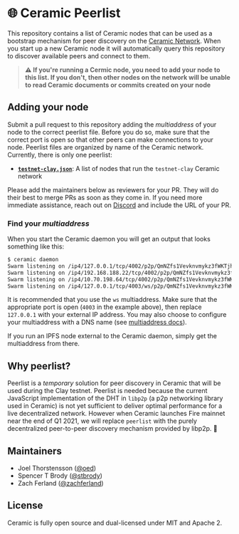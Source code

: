 # 🌐 Ceramic Peerlist

This repository contains a list of Ceramic nodes that can be used as a bootstrap mechanism for peer discovery on the [Ceramic Network](https://github.com/ceramicnetwork/ceramic). When you start up a new Ceramic node it will automatically query this repository to discover available peers and connect to them. 

> **⚠️  If you're running a Cermic node, you need to add your node to this list. If you don't, then other nodes on the network will be unable to read Ceramic documents or commits created on your node**

## Adding your node
Submit a pull request to this repository adding the *multiaddress* of your node to the correct peerlist file. Before you do so, make sure that the correct port is open so that other peers can make connections to your node. Peerlist files are organized by name of the Ceramic network. Currently, there is only one peerlist:

- **[`testnet-clay.json`](testnet-clay.json)**: A list of nodes that run the `testnet-clay` Ceramic network

Please add the maintainers below as reviewers for your PR. They will do their best to merge PRs as soon as they come in. If you need more immediate assistance, reach out on [Discord](https://chat.ceramic.network) and include the URL of your PR.

### Find your *multiaddress*
When you start the Ceramic daemon you will get an output that looks something like this:

```sh
$ ceramic daemon
Swarm listening on /ip4/127.0.0.1/tcp/4002/p2p/QmNZfs1Vevknvmykz3fWKTjhmEpckabhd2JyEGJuymZFsC
Swarm listening on /ip4/192.168.188.22/tcp/4002/p2p/QmNZfs1Vevknvmykz3fWKTjhmEpckabhd2JyEGJuymZFsC
Swarm listening on /ip4/10.70.198.64/tcp/4002/p2p/QmNZfs1Vevknvmykz3fWKTjhmEpckabhd2JyEGJuymZFsC
Swarm listening on /ip4/127.0.0.1/tcp/4003/ws/p2p/QmNZfs1Vevknvmykz3fWKTjhmEpckabhd2JyEGJuymZFsC
```

It is recommended that you use the `ws` multiaddress. Make sure that the appropriate port is open (`4003` in the example above), then replace `127.0.0.1` with your external IP address. You may also choose to configure your multiaddress with a DNS name (see [multiaddress docs](https://github.com/multiformats/multiaddr)).

If you run an IPFS node external to the Ceramic daemon, simply get the multiaddress from there.

## Why peerlist?

Peerlist is a *temporary* solution for peer discovery in Ceramic that will be used during the Clay testnet. Peerlist is needed because the current JavaScript implementation of the DHT in `libp2p` (a p2p networking library used in Ceramic) is not yet sufficient to deliver optimal performance for a live decentralized network. However when Ceramic launches Fire mainnet near the end of Q1 2021, we will replace `peerlist` with the purely decentralized peer-to-peer discovery mechanism provided by libp2p. 🚀

## Maintainers

- Joel Thorstensson ([@oed](https://github.com/oed))
- Spencer T Brody ([@stbrody](https://github.com/stbrody))
- Zach Ferland ([@zachferland](https://github.com/zachferland))

## License

Ceramic is fully open source and dual-licensed under MIT and Apache 2.
